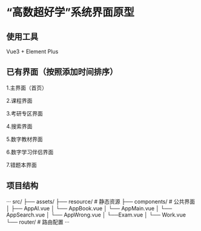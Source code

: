 # “高数超好学”系统界面原型

## 使用工具

Vue3 + Element Plus

## 已有界面（按照添加时间排序）

1.主界面（首页）

2.课程界面

3.考研专区界面

4.搜索界面

5.数字教材界面

6.数字学习伴侣界面

7.错题本界面

## 项目结构
···
src/
├── assets/
├── resource/            # 静态资源
├── components/        # 公共界面
│   ├── AppAI.vue
│   └── AppBook.vue
│   └── AppMain.vue
│   └── AppSearch.vue
│   └── AppWrong.vue
│   └──Exam.vue
│   └── Work.vue
└── router/            # 路由配置
···
